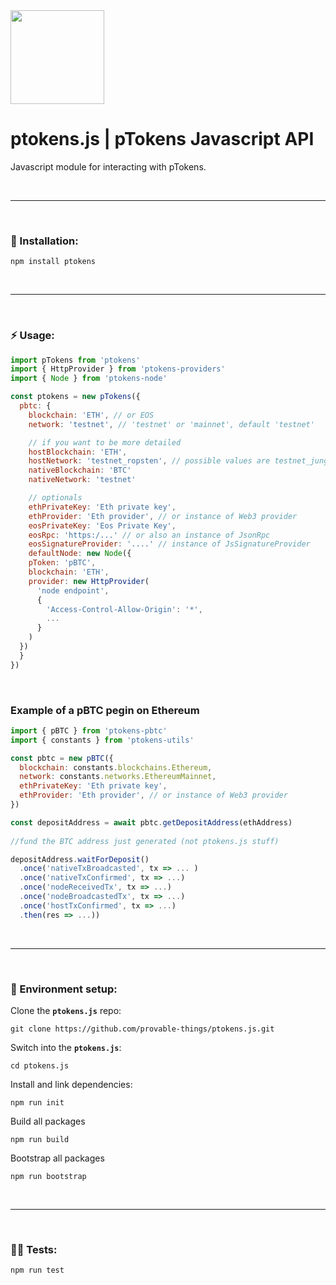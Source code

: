 <img src="./resources/docs/img/ptokens-js.png" width="150" height="150">

# ptokens.js | pTokens Javascript API

Javascript module for interacting with pTokens.

&nbsp;

***

&nbsp;

### :rocket: Installation:

```
npm install ptokens
```

&nbsp;

***

&nbsp;

### :zap: Usage: 

```js
import pTokens from 'ptokens'
import { HttpProvider } from 'ptokens-providers' 
import { Node } from 'ptokens-node'

const ptokens = new pTokens({
  pbtc: {
    blockchain: 'ETH', // or EOS
    network: 'testnet', // 'testnet' or 'mainnet', default 'testnet'

    // if you want to be more detailed
    hostBlockchain: 'ETH',
    hostNetwork: 'testnet_ropsten', // possible values are testnet_jungle2, testnet_ropsten and mainnet
    nativeBlockchain: 'BTC'
    nativeNetwork: 'testnet'

    // optionals
    ethPrivateKey: 'Eth private key',
    ethProvider: 'Eth provider', // or instance of Web3 provider
    eosPrivateKey: 'Eos Private Key',
    eosRpc: 'https:/...' // or also an instance of JsonRpc
    eosSignatureProvider: '....' // instance of JsSignatureProvider
    defaultNode: new Node({
    pToken: 'pBTC',
    blockchain: 'ETH',
    provider: new HttpProvider(
      'node endpoint',
      {
        'Access-Control-Allow-Origin': '*',
        ...
      }
    )
  })
  }
})
```

&nbsp;

### Example of a pBTC pegin on Ethereum

```js
import { pBTC } from 'ptokens-pbtc'
import { constants } from 'ptokens-utils'

const pbtc = new pBTC({
  blockchain: constants.blockchains.Ethereum,
  network: constants.networks.EthereumMainnet,
  ethPrivateKey: 'Eth private key',
  ethProvider: 'Eth provider', // or instance of Web3 provider
})

const depositAddress = await pbtc.getDepositAddress(ethAddress)
    
//fund the BTC address just generated (not ptokens.js stuff)

depositAddress.waitForDeposit()
  .once('nativeTxBroadcasted', tx => ... )
  .once('nativeTxConfirmed', tx => ...)
  .once('nodeReceivedTx', tx => ...)
  .once('nodeBroadcastedTx', tx => ...)
  .once('hostTxConfirmed', tx => ...)
  .then(res => ...))
```

&nbsp;

***

&nbsp;

### :house_with_garden: Environment setup:

Clone the __`ptokens.js`__ repo:

```
git clone https://github.com/provable-things/ptokens.js.git
```

Switch into the __`ptokens.js`__:

```
cd ptokens.js
```

Install and link dependencies:

```
npm run init
```

Build all packages

```
npm run build
```

Bootstrap all packages

```
npm run bootstrap
```

&nbsp;

***

&nbsp;

### :guardsman: Tests:

```
npm run test
```